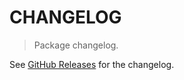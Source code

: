 # CHANGELOG

> Package changelog.

See [GitHub Releases](https://github.com/stdlib-js/simulate-iter-pulse/releases) for the changelog.